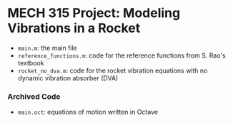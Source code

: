 # MECH 315 Project: Modeling Vibrations in a Rocket

+ `main.m`: the main file
+ `reference_functions.m`: code for the reference functions from S. Rao's textbook 
+ `rocket_no_dva.m`: code for the rocket vibration equations with no dynamic vibration absorber (DVA)

### Archived Code
+ `main.oct`: equations of motion written in Octave
